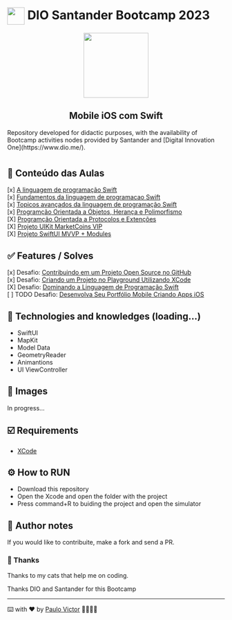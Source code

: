 <h1>
    <a href="https://www.dio.me/">
     <img align="center" width="40px" src="https://hermes.digitalinnovation.one/assets/diome/logo-minimized.png"></a>
   <span> DIO Santander Bootcamp 2023</span>
</h1>
<p align="center">
  <img align="center" width="150px" src="https://hermes.dio.me/tracks/61d57203-7c43-4d8d-a3f0-833faa2ce680.png"></p>
  <h2 align="center">
    Mobile iOS com Swift
</h2>
Repository developed for didactic purposes, with the availability of Bootcamp activities nodes provided by Santander and  [Digital Innovation One](https://www.dio.me/).

# 
## 📝 Conteúdo das Aulas
[x] [A linguagem de programação Swift](https://github.com/Paru369/DIO-Santander-Bootcamp-2023-Mobile-iOS-com-Swift/classes-content/a-linguagem-de-programacao-swift) <br>
[x] [Fundamentos da linguagem de programacao Swift](https://github.com/Paru369/DIO-Santander-Bootcamp-2023-Mobile-iOS-com-Swift/classes-content/fundamentos-Linguagem-Programacao-Swift) <br>
[x] [Topicos avançados da linguagem de programação Swift](https://github.com/Paru369/DIO-Santander-Bootcamp-2023-Mobile-iOS-com-Swift/classes-content/topicos-Avancados-Linguagem-Programacao-Swift) <br>
[x] [Programção Orientada a Objetos, Herança e Polimorfismo](https://github.com/Paru369/DIO-Santander-Bootcamp-2023-Mobile-iOS-com-Swift/classes-content/POO) <br>
[X] [Programção Orientada a Protocolos e Extenções](https://github.com/Paru369/DIO-Santander-Bootcamp-2023-Mobile-iOS-com-Swift/classes-content/POP) <br>
[X] [Projeto UIKit MarketCoins VIP ](https://github.com/Paru369/Criptomoedas-VIP) <br>
[X] [Projeto SwiftUI MVVP + Modules ](https://github.com/Paru369/APP-Cambio-Moedas-MVVM) <br>


## ✅ Features / Solves
[x] Desafio: [Contribuindo em um Projeto Open Source no GitHub](https://github.com/Paru369/dio-lab-open-source/commit/0bb2b9918e7ee313fac72f66f9e5bc3b565fe587) <br>
[x] Desafio: [Criando um Projeto no Playground Utilizando XCode](https://github.com/Paru369/desafio-dio-playground) <br>
[X] Desafio: [Dominando a Linguagem de Programação Swift](https://github.com/Paru369/Desafio-POO-POP-Swift-DIO-Santander) <br>
[ ] TODO Desafio: [Desenvolva Seu Portfólio Mobile Criando Apps iOS](https://github.com/Paru369/DIO-Santander-Bootcamp-2023-Mobile-iOS-com-Swift/blob/main/README_desafio-final.md) <br>


## 📱 Technologies and knowledges (loading...)
- SwiftUI
- MapKit
- Model Data
- GeometryReader
- Animantions
- UI ViewController


## 📲 Images

In progress...
  
## ☑️ Requirements

- [XCode](https://developer.apple.com/xcode/)


## ⚙️ How to RUN

- Download this repository
- Open the Xcode and open the folder with the project
- Press command+R to buiding the project and open the simulator


## 📝 Author notes

If you would like to contribuite, make a fork and send a PR. 

### 🎁 Thanks

Thanks to my cats that help me on coding.


Thanks DIO and Santander for this Bootcamp

___

⌨️ with ❤️ by [Paulo Victor](https://github.com/Paru369) 👨🏾‍💻📱

